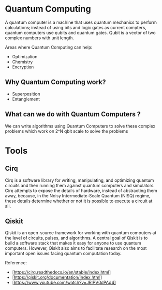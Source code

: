 # Quantum Computing 
A quantum computer is a machine that uses quantum mechanics to perform calculations; instead of using bits and logic gates as current compters, quantum computers use qubits and quantum gates. Qubit is a vector of two complex numbers with unit length.

Areas where Quantum Computing can help: 
- Optimization 
- Chemistry 
- Encryption

## Why Quantum Computing work? 
- Superposition    
- Entanglement


## What can we do with Quantum Computers ? 
We can write algorithms using Quantum Computers to solve these complex problems which work on 2^N qbit scale to solve the problems 

# Tools

## Cirq
Cirq is a software library for writing, manipulating, and optimizing quantum circuits and then running them against quantum computers and simulators. Cirq attempts to expose the details of hardware, instead of abstracting them away, because, in the Noisy Intermediate-Scale Quantum (NISQ) regime, these details determine whether or not it is possible to execute a circuit at all.

## Qiskit 
Qiskit is an open-source framework for working with quantum computers at the level of circuits, pulses, and algorithms.
A central goal of Qiskit is to build a software stack that makes it easy for anyone to use quantum computers. However, Qiskit also aims to facilitate research on the most important open issues facing quantum computation today.








Reference: 
- [https://cirq.readthedocs.io/en/stable/index.html]
- [https://qiskit.org/documentation/index.html]
- [https://www.youtube.com/watch?v=JRIPV0dPAd4]
